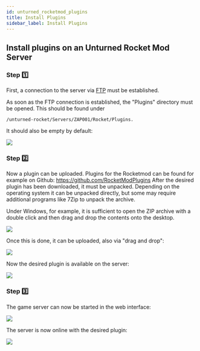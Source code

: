 ```yaml
---
id: unturned_rocketmod_plugins
title: Install Plugins
sidebar_label: Install Plugins
---
```


## Install plugins on an Unturned Rocket Mod Server

### Step 1️⃣
First, a connection to the server via [FTP](gameserver_ftpaccess.md) must be established.

As soon as the FTP connection is established, the "Plugins" directory must be opened. 
This should be found under 
```
/unturned-rocket/Servers/ZAP001/Rocket/Plugins. 
```
It should also be empty by default: 

![](https://screensaver01.zap-hosting.com/index.php/s/A2MtkD7Akmt3mbD/preview)

### Step 2️⃣

Now a plugin can be uploaded. 
Plugins for the Rocketmod can be found for example on Github: https://github.com/RocketModPlugins
After the desired plugin has been downloaded, it must be unpacked. 
Depending on the operating system it can be unpacked directly, but some may require additional programs like 7Zip to unpack the archive.

Under Windows, for example, it is sufficient to open the ZIP archive with a double click and then drag and drop the contents onto the desktop. 

![](https://screensaver01.zap-hosting.com/index.php/s/aKeDdgyPfEQWdip/preview)

Once this is done, it can be uploaded, also via "drag and drop":  

![](https://screensaver01.zap-hosting.com/index.php/s/GWRbTNi9RR65LtX/preview)

Now the desired plugin is available on the server:

![](https://screensaver01.zap-hosting.com/index.php/s/YZDjaaxk43KGkHA/preview)

### Step 3️⃣

The game server can now be started in the web interface: 

![](https://screensaver01.zap-hosting.com/index.php/s/fc877koio7aTjBP/preview)

The server is now online with the desired plugin: 

![](https://screensaver01.zap-hosting.com/index.php/s/6MwXr2DgApTporD/preview)

